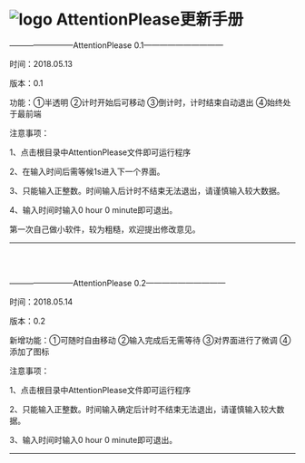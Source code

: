 ![logo](/AttentionPlease.ico)
AttentionPlease更新手册
=========================

————————AttentionPlease 0.1——————————

时间：2018.05.13

版本：0.1

功能：①半透明 ②计时开始后可移动 ③倒计时，计时结束自动退出 ④始终处于最前端

注意事项：

1、点击根目录中AttentionPlease文件即可运行程序

2、在输入时间后需等候1s进入下一个界面。

3、只能输入正整数。时间输入后计时不结束无法退出，请谨慎输入较大数据。

4、输入时间时输入0 hour 0 minute即可退出。



第一次自己做小软件，较为粗糙，欢迎提出修改意见。

---

<br><br>


————————AttentionPlease 0.2——————————

时间：2018.05.14

版本：0.2

新增功能：①可随时自由移动 ②输入完成后无需等待 ③对界面进行了微调 ④添加了图标

注意事项：

1、点击根目录中AttentionPlease文件即可运行程序

2、只能输入正整数。时间输入确定后计时不结束无法退出，请谨慎输入较大数据。

3、输入时间时输入0 hour 0 minute即可退出。


---
